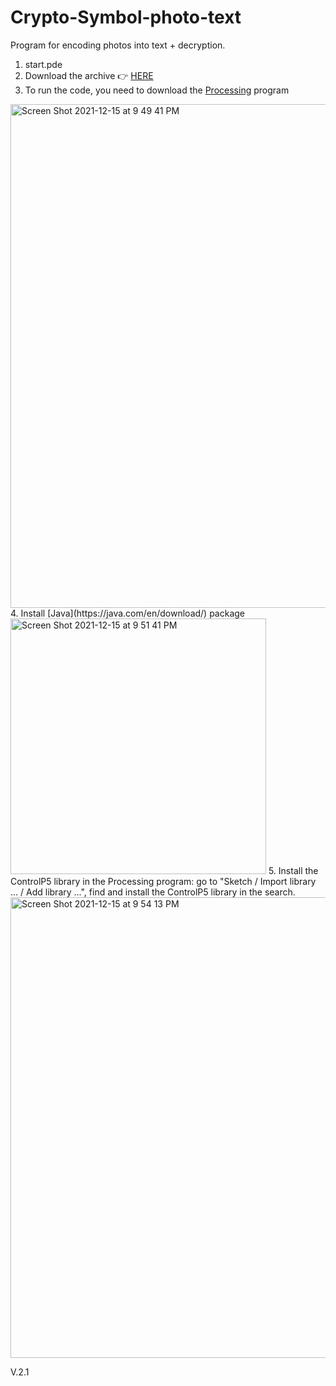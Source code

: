 # Crypto-Symbol-photo-text
Program for encoding photos into text + decryption.

1. start.pde 
2. Download the archive 👉 [HERE](https://github.com/klimgeran/CryptoSymbol-text.git)
3. To run the code, you need to download the [Processing](https://processing.org/download) program 
<img width="806" alt="Screen Shot 2021-12-15 at 9 49 41 PM" src="https://user-images.githubusercontent.com/30126937/146198415-3e70c1f0-e9a4-4e25-ac43-580a5a8c36fa.png">
4. Install [Java](https://java.com/en/download/) package
<img width="409" alt="Screen Shot 2021-12-15 at 9 51 41 PM" src="https://user-images.githubusercontent.com/30126937/146198768-f5f5c054-1bf5-4356-8a5b-cc74660a9800.png">
5. Install the ControlP5 library in the Processing program: go to "Sketch / Import library ... / Add library ...", find and install the ControlP5 library in the search.
<img width="737" alt="Screen Shot 2021-12-15 at 9 54 13 PM" src="https://user-images.githubusercontent.com/30126937/146199148-f0aaf915-b96b-4303-8fd7-7d6e04b7396d.png">

V.2.1
